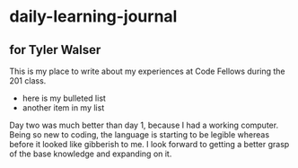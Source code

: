 # daily-learning-journal

## for Tyler Walser

This is my place to write about my experiences at Code Fellows during the 201 class.

- here is my bulleted list
- another item in my list

Day two was much better than day 1, because I had a working computer. Being so new to coding,  the language is starting to be legible whereas before it looked like gibberish to me. I look forward to getting a better grasp of the base knowledge and expanding on it.  
